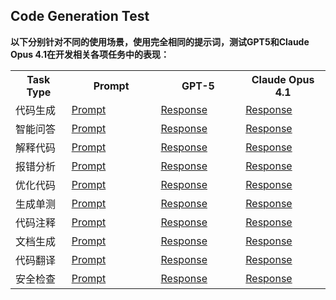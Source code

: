 ## Code Generation Test
**以下分别针对不同的使用场景，使用完全相同的提示词，测试GPT5和Claude Opus 4.1在开发相关各项任务中的表现：** 

<table>
    <tr>
        <th style="width: 120px;">Task Type</th>
        <th style="width: 220px;">Prompt</th>
        <th style="width: 180px;">GPT-5</th>
        <th style="width: 180px;">Claude Opus 4.1</th>
    </tr>
    <tr>
        <td>代码生成</td>
        <td><a href="./prompts-completion.txt">Prompt</a></td>
        <td><a href="./response-gpt5-completion.txt">Response</a></td>
        <td><a href="./response-claude41-completion.txt">Response</a></td>
    </tr>
    <tr>
        <td>智能问答</td>
        <td><a href="./prompts-QnA.txt">Prompt</a></td>
        <td><a href="./response-gpt5-QnA.txt">Response</a></td>
        <td><a href="./response-claude41-QnA.txt">Response</a></td>
    </tr>
    <tr>
        <td>解释代码</td>
        <td><a href="./prompts-explain.txt">Prompt</a></td>
        <td><a href="./response-gpt5-explain.txt">Response</a></td>
        <td><a href="./response-claude41-explain.txt">Response</a></td>
    </tr>
    <tr>
        <td>报错分析</td>
        <td><a href="./prompts-erranalysis.txt">Prompt</a></td>
        <td><a href="./response-gpt5-erranalysis.txt">Response</a></td>
        <td><a href="./response-claude41-erranalysis.txt">Response</a></td>
    </tr>
    <tr>
        <td>优化代码</td>
        <td><a href="./prompts-optimization.txt">Prompt</a></td>
        <td><a href="./response-gpt5-optimization.txt">Response</a></td>
        <td><a href="./response-claude41-optimization.txt">Response</a></td>
    </tr>
    <tr>
        <td>生成单测</td>
        <td><a href="./prompts-unittestcase.txt">Prompt</a></td>
        <td><a href="./response-gpt5-unittestcase.txt">Response</a></td>
        <td><a href="./response-claude41-unittestcase.txt">Response</a></td>
    </tr>
    <tr>
        <td>代码注释</td>
        <td><a href="./prompts-codecomments.txt">Prompt</a></td>
        <td><a href="./response-gpt5-codecomments.txt">Response</a></td>
        <td><a href="./response-claude41-codecomments.txt">Response</a></td>
    </tr>
    <tr>
        <td>文档生成</td>
        <td><a href="./prompts-generatedoc.txt">Prompt</a></td>
        <td><a href="./response-gpt5-generatedoc.txt">Response</a></td>
        <td><a href="./response-claude41-generatedoc.txt">Response</a></td>
    </tr>
    <tr>
        <td>代码翻译</td>
        <td><a href="./prompts-codetranslation.txt">Prompt</a></td>
        <td><a href="./response-gpt5-codetranslation.txt">Response</a></td>
        <td><a href="./response-claude41-codetranslation.txt">Response</a></td>
    </tr>
    <tr>
        <td>安全检查</td>
        <td><a href="./prompts-securitycheck.txt">Prompt</a></td>
        <td><a href="./response-gpt5-securitycheck.txt">Response</a></td>
        <td><a href="./response-claude41-securitycheck.txt">Response</a></td>
    </tr>
</table>

